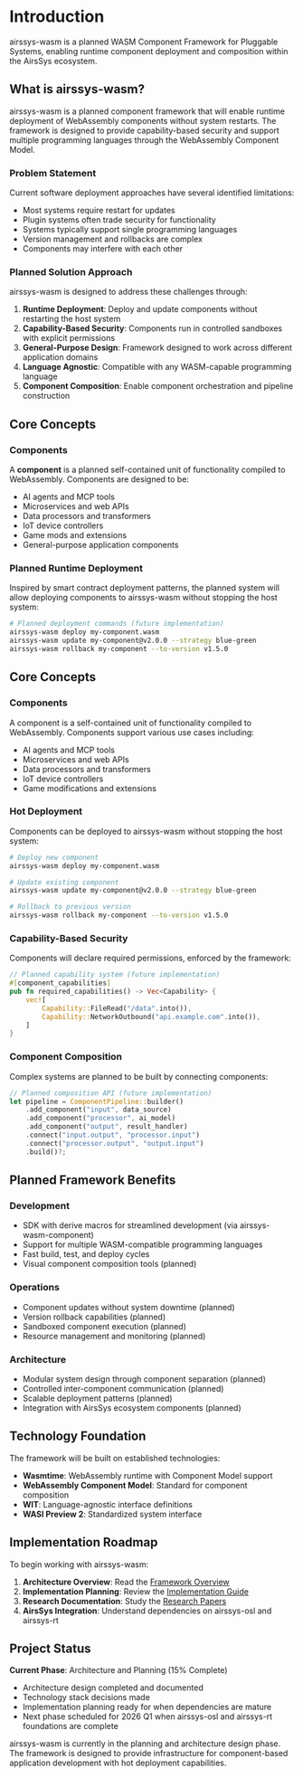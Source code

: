 # Introduction

airssys-wasm is a planned WASM Component Framework for Pluggable Systems, enabling runtime component deployment and composition within the AirsSys ecosystem.

## What is airssys-wasm?

airssys-wasm is a planned component framework that will enable runtime deployment of WebAssembly components without system restarts. The framework is designed to provide capability-based security and support multiple programming languages through the WebAssembly Component Model.

### Problem Statement

Current software deployment approaches have several identified limitations:
- Most systems require restart for updates
- Plugin systems often trade security for functionality  
- Systems typically support single programming languages
- Version management and rollbacks are complex
- Components may interfere with each other

### Planned Solution Approach

airssys-wasm is designed to address these challenges through:

1. **Runtime Deployment**: Deploy and update components without restarting the host system
2. **Capability-Based Security**: Components run in controlled sandboxes with explicit permissions
3. **General-Purpose Design**: Framework designed to work across different application domains
4. **Language Agnostic**: Compatible with any WASM-capable programming language
5. **Component Composition**: Enable component orchestration and pipeline construction

## Core Concepts

### Components
A **component** is a planned self-contained unit of functionality compiled to WebAssembly. Components are designed to be:
- AI agents and MCP tools
- Microservices and web APIs
- Data processors and transformers
- IoT device controllers
- Game mods and extensions
- General-purpose application components

### Planned Runtime Deployment
Inspired by smart contract deployment patterns, the planned system will allow deploying components to airssys-wasm without stopping the host system:
```bash
# Planned deployment commands (future implementation)
airssys-wasm deploy my-component.wasm
airssys-wasm update my-component@v2.0.0 --strategy blue-green
airssys-wasm rollback my-component --to-version v1.5.0
```

## Core Concepts

### Components
A component is a self-contained unit of functionality compiled to WebAssembly. Components support various use cases including:
- AI agents and MCP tools
- Microservices and web APIs
- Data processors and transformers
- IoT device controllers
- Game modifications and extensions

### Hot Deployment
Components can be deployed to airssys-wasm without stopping the host system:
```bash
# Deploy new component
airssys-wasm deploy my-component.wasm

# Update existing component
airssys-wasm update my-component@v2.0.0 --strategy blue-green

# Rollback to previous version
airssys-wasm rollback my-component --to-version v1.5.0
```

### Capability-Based Security
Components will declare required permissions, enforced by the framework:
```rust
// Planned capability system (future implementation)
#[component_capabilities]
pub fn required_capabilities() -> Vec<Capability> {
    vec![
        Capability::FileRead("/data".into()),
        Capability::NetworkOutbound("api.example.com".into()),
    ]
}
```

### Component Composition
Complex systems are planned to be built by connecting components:
```rust
// Planned composition API (future implementation)
let pipeline = ComponentPipeline::builder()
    .add_component("input", data_source)
    .add_component("processor", ai_model)
    .add_component("output", result_handler)
    .connect("input.output", "processor.input")
    .connect("processor.output", "output.input")
    .build()?;
```

## Planned Framework Benefits

### Development
- SDK with derive macros for streamlined development (via airssys-wasm-component)
- Support for multiple WASM-compatible programming languages
- Fast build, test, and deploy cycles
- Visual component composition tools (planned)

### Operations
- Component updates without system downtime (planned)
- Version rollback capabilities (planned)
- Sandboxed component execution (planned)
- Resource management and monitoring (planned)

### Architecture
- Modular system design through component separation (planned)
- Controlled inter-component communication (planned)
- Scalable deployment patterns (planned)
- Integration with AirsSys ecosystem components (planned)

## Technology Foundation

The framework will be built on established technologies:
- **Wasmtime**: WebAssembly runtime with Component Model support
- **WebAssembly Component Model**: Standard for component composition
- **WIT**: Language-agnostic interface definitions
- **WASI Preview 2**: Standardized system interface

## Implementation Roadmap

To begin working with airssys-wasm:

1. **Architecture Overview**: Read the [Framework Overview](./architecture/overview.md)
2. **Implementation Planning**: Review the [Implementation Guide](./implementation/getting-started.md)
3. **Research Documentation**: Study the [Research Papers](./researches/)
4. **AirsSys Integration**: Understand dependencies on airssys-osl and airssys-rt

## Project Status

**Current Phase**: Architecture and Planning (15% Complete)
- Architecture design completed and documented
- Technology stack decisions made
- Implementation planning ready for when dependencies are mature
- Next phase scheduled for 2026 Q1 when airssys-osl and airssys-rt foundations are complete

airssys-wasm is currently in the planning and architecture design phase. The framework is designed to provide infrastructure for component-based application development with hot deployment capabilities.